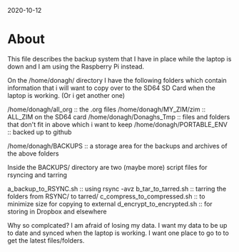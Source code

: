 2020-10-12

# About

This file describes the backup system that I have in place while the
laptop is down and I am using the Raspberry Pi instead.

On the /home/donagh/ directory I have the following folders which
contain information that i will want to copy over to the SD64 SD Card
when the laptop is working. (Or i get another one)

/home/donagh/all_org            :: the .org files
/home/donagh/MY_ZIM/zim         :: ALL_ZIM on the SD64 card
/home/donagh/Donaghs_Tmp        :: files and folders that don't fit in above which i want to keep
/home/donagh/PORTABLE_ENV       :: backed up to github

/home/donagh/BACKUPS            :: a storage area for the backups and archives of the above folders

Inside the BACKUPS/ directory are two (maybe more) script files for rsyncing and tarring

a_backup_to_RSYNC.sh            :: using rsync -avz
b_tar_to_tarred.sh              :: tarring the folders from RSYNC/ to tarred/ 
c_compress_to_compressed.sh     :: to minimize size for copying to external
d_encrypt_to_encrypted.sh       :: for storing in Dropbox and elsewhere

Why so complcated? 
I am afraid of losing my data.
I want my data to be up to date and synced when the laptop is working.
I want one place to go to to get the latest files/folders.







